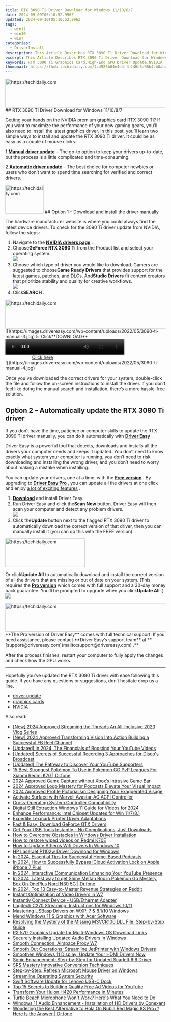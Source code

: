 ```yaml
---
title: RTX 3090 Ti Driver Download for Windows 11/10/8/7
date: 2024-09-09T05:10:52.996Z
updated: 2024-09-10T05:10:52.996Z
tags:
  - win11
  - win10
  - win7
categories:
  - DriverInstall
description: This Article Describes RTX 3090 Ti Driver Download for Windows 11/10/8/7
excerpt: This Article Describes RTX 3090 Ti Driver Download for Windows 11/10/8/7
keywords: RTX 3090 Ti Graphics Card,High-End GPU Driver Update,NVIDIA Titan Xp Graphics Drivers,Windows Compatible Graphics Driver Downloads,Optimized Performance for Windows 10/8/7/11,RTX Series GPU Download Guide,Latest GPU Updates for Windows Systems
thumbnail: https://thmb.techidaily.com/4c4986b04e4e4ffb246b5a08b4cb8ab42716db3ec20badd6e4149efabbe9ecee.jpg
---
```


<!-- affiliate ads begin -->
<a href="https://ephamedtechinc.pxf.io/c/5597632/2137207/26400" target="_top" id="2137207">
  <img src="//a.impactradius-go.com/display-ad/26400-2137207" border="0" alt="https://techidaily.com" width="728" height="90"/>
</a>
<img height="0" width="0" src="https://ephamedtechinc.pxf.io/i/5597632/2137207/26400" style="position:absolute;visibility:hidden;" border="0" />
<!-- affiliate ads end -->
## RTX 3090 Ti Driver Download for Windows 11/10/8/7

 Getting your hands on the NVIDIA premium graphics card RTX 3090 Ti? If you want to maximize the performance of your new gaming gears, you’ll also need to install the latest graphics driver. In this post, you’ll learn two simple ways to install and update the RTX 3090 Ti driver. It could be as easy as a couple of mouse clicks.

 1.**[Manual driver update](#option1)** – The go-to option to keep your drivers up-to-date, but the process is a little complicated and time-consuming.

 2.**[Automatic driver update](#option2)** – The best choice for computer newbies or users who don’t want to spend time searching for verified and correct drivers.

<!-- affiliate ads begin -->
<a href="https://aligracehair.sjv.io/c/5597632/2135363/19272" target="_top" id="2135363">
  <img src="//a.impactradius-go.com/display-ad/19272-2135363" border="0" alt="https://techidaily.com" width="120" height="90"/>
</a>
<img height="0" width="0" src="https://aligracehair.sjv.io/i/5597632/2135363/19272" style="position:absolute;visibility:hidden;" border="0" />
<!-- affiliate ads end -->
## Option 1 – Download and install the driver manually

 The hardware manufacturer website is where you could always find the latest device drivers. To check for the 3090 Ti driver update from NVIDIA, follow the steps:

1. Navigate to the **[NVIDIA drivers page](https://www.nvidia.com/download/index.aspx)**  .
2. Choose**GeForce RTX 3090 Ti** from the Product list and select your operating system.  
![](https://images.drivereasy.com/wp-content/uploads/2022/05/3090-ti-manual-1.jpg)
3. Choose which type of driver you would like to download. Gamers are suggested to choose**Game Ready Drivers** that provides support for the latest games, patches, and DLCs. And**Studio Drivers** fit content creators that prioritize stability and quality for creative workflows.  
![](https://images.drivereasy.com/wp-content/uploads/2022/05/3090-ti-manual-2.jpg)
4. Click**SEARCH** .  
<!-- affiliate ads begin -->
<a href="https://unicoeye.pxf.io/c/5597632/2134493/18498" target="_top" id="2134493">
  <img src="//a.impactradius-go.com/display-ad/18498-2134493" border="0" alt="https://techidaily.com" width="728" height="90"/>
</a>
<img height="0" width="0" src="https://unicoeye.pxf.io/i/5597632/2134493/18498" style="position:absolute;visibility:hidden;" border="0" />
<!-- affiliate ads end -->
![](https://images.drivereasy.com/wp-content/uploads/2022/05/3090-ti-manual-3.jpg)
5. Click**DOWNLOAD** .  
<!-- affiliate ads begin -->
<span id="1936838">
					<video width="374" height="48" style="cursor:pointer"
           poster="//a.impactradius-go.com/display-clicktoplayimage/1936838.png"
           onclick="if(!this.playClicked){this.play();this.setAttribute('controls',true);this.playClicked=true;}">
	   <source src="//a.impactradius-go.com/display-ad/18409-1936838">
	   <img src="//a.impactradius-go.com/display-clicktoplayimage/1936838.png" style="border: none; height: 100%; width: 100%; object-fit: contain">
	</video>
	<div style="width:234px;text-align:center"><a href="javascript:window.open(decodeURIComponent('https%3A%2F%2Fcoinrule.sjv.io%2Fc%2F5597632%2F1936838%2F18409'), '_blank');void(0);">Click here</a></div>
</span>
<img height="0" width="0" src="https://imp.pxf.io/i/5597632/1936838/18409" style="position:absolute;visibility:hidden;" border="0" />
<!-- affiliate ads end -->
![](https://images.drivereasy.com/wp-content/uploads/2022/05/3090-ti-manual-4.jpg)

 Once you’ve downloaded the correct drivers for your system, double-click the file and follow the on-screen instructions to install the driver. If you don’t feel like doing the manual search and installation, there’s a more hassle-free solution.

## Option 2 – Automatically update the RTX 3090 Ti driver

 If you don’t have the time, patience or computer skills to update the RTX 3090 Ti driver manually, you can do it automatically with **[Driver Easy](https://tools.techidaily.com/drivereasy/download/)**  .

 Driver Easy is a powerful tool that detects, downloads and installs all the drivers your computer needs and keeps it updated. You don’t need to know exactly what system your computer is running, you don’t need to risk downloading and installing the wrong driver, and you don’t need to worry about making a mistake when installing.

 You can update your drivers, one at a time, with the [**Free version**](https://tools.techidaily.com/drivereasy/download/) . By upgrading to [**Driver Easy Pro**](https://tools.techidaily.com/drivereasy/download/) , you can update all the drivers at one click and enjoy [a lot of exciting features](https://tools.techidaily.com/drivereasy/download/) .

1. **[Download](https://tools.techidaily.com/drivereasy/download/)**  and install Driver Easy.
2. Run Driver Easy and click the**Scan Now** button. Driver Easy will then scan your computer and detect any problem drivers.  
![](https://images.drivereasy.com/wp-content/uploads/2022/05/DE-scan-rtx-3090-driver-2.jpg)
3. Click the**Update** button next to the flagged RTX 3090 Ti driver to automatically download the correct version of that driver, then you can manually install it (you can do this with the FREE version).  
<!-- affiliate ads begin -->
<a href="https://aligracehair.sjv.io/c/5597632/2115944/19272" target="_top" id="2115944">
  <img src="//a.impactradius-go.com/display-ad/19272-2115944" border="0" alt="https://techidaily.com" width="250" height="90"/>
</a>
<img height="0" width="0" src="https://aligracehair.sjv.io/i/5597632/2115944/19272" style="position:absolute;visibility:hidden;" border="0" />
<!-- affiliate ads end -->

 Or click**Update All** to automatically download and install the correct version of all the drivers that are missing or out of date on your system. (This requires the **[Pro version](https://tools.techidaily.com/drivereasy/download/)**  which comes with full support and a 30-day money back guarantee. You’ll be prompted to upgrade when you click**Update All** .)  
![](https://images.drivereasy.com/wp-content/uploads/2022/05/DE-update-rtx-3090-ti-driver-3.jpg)

<!-- affiliate ads begin -->
<a href="https://unicoeye.pxf.io/c/5597632/2121335/18498" target="_top" id="2121335">
  <img src="//a.impactradius-go.com/display-ad/18498-2121335" border="0" alt="https://techidaily.com" width="728" height="90"/>
</a>
<img height="0" width="0" src="https://unicoeye.pxf.io/i/5597632/2121335/18498" style="position:absolute;visibility:hidden;" border="0" />
<!-- affiliate ads end -->
**The Pro version of Driver Easy** comes with full technical support.  
 If you need assistance, please contact **Driver Easy’s support team** at **[support@drivereasy.com](mailto:support@drivereasy.com) .**

 After the process finishes, restart your computer to fully apply the changes and check how the GPU works.

---

 Hopefully you’ve updated the RTX 3090 Ti driver with ease following this guide. If you have any questions or suggestions, don’t hesitate drop us a line.

* [driver update](https://store.drivereasy.com/order/cart.php?PRODS=4731822&QTY=1&AFFILIATE=108875)
* [graphics cards](https://tools.techidaily.com/drivereasy/download/)
* [NVIDIA](https://tools.techidaily.com/drivereasy/download/)

<ins class="adsbygoogle"
     style="display:block"
     data-ad-format="autorelaxed"
     data-ad-client="ca-pub-7571918770474297"
     data-ad-slot="1223367746"></ins>



<ins class="adsbygoogle"
     style="display:block"
     data-ad-client="ca-pub-7571918770474297"
     data-ad-slot="8358498916"
     data-ad-format="auto"
     data-full-width-responsive="true"></ins>

<span class="atpl-alsoreadstyle">Also read:</span>
<div><ul>
<li><a href="https://twitter-videos.techidaily.com/new-2024-approved-streaming-the-threads-an-all-inclusive-2023-vlog-series/"><u>[New] 2024 Approved  Streaming the Threads  An All-Inclusive 2023 Vlog Series</u></a></li>
<li><a href="https://facebook-video-recording.techidaily.com/new-2024-approved-transforming-vision-into-action-building-a-successful-fb-reel-channel/"><u>[New] 2024 Approved  Transforming Vision Into Action  Building a Successful FB Reel Channel</u></a></li>
<li><a href="https://article-tips.techidaily.com/updated-in-2024-the-financials-of-boosting-your-youtube-videos/"><u>[Updated] In 2024, The Financials of Boosting Your YouTube Videos</u></a></li>
<li><a href="https://screen-capture.techidaily.com/updated-secrets-of-successful-recording-3-approaches-for-discos-broadcast/"><u>[Updated] Secrets of Successful Recording  3 Approaches for Disco's Broadcast</u></a></li>
<li><a href="https://facebook-video-footage.techidaily.com/updated-the-pathway-to-discover-your-youtube-supporters/"><u>[Updated] The Pathway to Discover Your YouTube Supporters</u></a></li>
<li><a href="https://android-pokemon-go.techidaily.com/15-best-strongest-pokemon-to-use-in-pokemon-go-pvp-leagues-for-xiaomi-redmi-k70-drfone-by-drfone-virtual-android/"><u>15 Best Strongest Pokémon To Use in Pokémon GO PvP Leagues For Xiaomi Redmi K70 | Dr.fone</u></a></li>
<li><a href="https://remote-screen-capture.techidaily.com/2024-approved-game-capture-without-xboxs-intrusive-game-bar/"><u>2024 Approved  Game Capture without Xbox’s Intrusive Game Bar</u></a></li>
<li><a href="https://extra-support.techidaily.com/2024-approved-logo-mastery-for-podcasts-elevate-your-visual-impact/"><u>2024 Approved  Logo Mastery for Podcasts  Elevate Your Visual Impact</u></a></li>
<li><a href="https://facebook-video-content.techidaily.com/2024-approved-profile-pictorialism-designing-your-exaggerated-visage/"><u>2024 Approved  Profile Pictorialism  Designing Your Exaggerated Visage</u></a></li>
<li><a href="https://driver-install.techidaily.com/activate-surface-with-marvell-avastar-ac-acpi-controller/"><u>Activate Surface with Marvell Avastar-AC ACPI Controller</u></a></li>
<li><a href="https://driver-install.techidaily.com/cross-operating-system-controller-compatibility/"><u>Cross-Operating System Controller Compatibility</u></a></li>
<li><a href="https://fox-glue.techidaily.com/digital-still-extraction-windows-11-guide-for-videos-for-2024/"><u>Digital Still Extraction  Windows 11 Guide for Videos for 2024</u></a></li>
<li><a href="https://driver-install.techidaily.com/enhance-performance-intel-chipset-updates-for-win-11781/"><u>Enhance Performance: Intel Chipset Updates for Win 11/7/8.1</u></a></li>
<li><a href="https://driver-install.techidaily.com/expedite-lexmark-printer-driver-adaptations/"><u>Expedite Lexmark Printer Driver Adaptations</u></a></li>
<li><a href="https://driver-install.techidaily.com/fast-and-easy-download-geforce-gtx-drivers/"><u>Fast & Easy: Download GeForce GTX Drivers</u></a></li>
<li><a href="https://driver-install.techidaily.com/get-your-usb-tools-instantly-no-complications-just-downloads/"><u>Get Your USB Tools Instantly – No Complications, Just Downloads</u></a></li>
<li><a href="https://driver-install.techidaily.com/how-to-overcome-obstacles-in-windows-driver-installation/"><u>How to Overcome Obstacles in Windows Driver Installation</u></a></li>
<li><a href="https://blog-min.techidaily.com/how-to-restore-wiped-videos-on-redmi-k70e-by-fonelab-android-recover-video/"><u>How to restore wiped videos on Redmi K70E</u></a></li>
<li><a href="https://driver-install.techidaily.com/how-to-update-atheros-wifi-drivers-in-windows-10/"><u>How to Update Atheros Wifi Drivers In Windows 10</u></a></li>
<li><a href="https://driver-install.techidaily.com/hp-laserjet-p1102w-driver-download-for-windows/"><u>HP LaserJet P1102w Driver Download for Windows</u></a></li>
<li><a href="https://digital-screen-recording.techidaily.com/in-2024-essential-tips-for-successful-home-based-podcasts/"><u>In 2024, Essential Tips for Successful Home-Based Podcasts</u></a></li>
<li><a href="https://activate-lock.techidaily.com/in-2024-how-to-successfully-bypass-icloud-activation-lock-on-apple-iphone-7-plus-by-drfone-ios/"><u>In 2024, How to Successfully Bypass iCloud Activation Lock on Apple iPhone 7 Plus</u></a></li>
<li><a href="https://extra-approaches.techidaily.com/in-2024-interactive-communication-enhancing-your-youtube-presence/"><u>In 2024, Interactive Communication  Enhancing Your YouTube Presence</u></a></li>
<li><a href="https://android-pokemon-go.techidaily.com/in-2024-latest-way-to-get-shiny-meltan-box-in-pokemon-go-mystery-box-on-oneplus-nord-n30-5g-drfone-by-drfone-virtual-android/"><u>In 2024, Latest way to get Shiny Meltan Box in Pokémon Go Mystery Box On OnePlus Nord N30 5G | Dr.fone</u></a></li>
<li><a href="https://some-skills.techidaily.com/in-2024-top-13-easy-to-master-revenue-strategies-on-reddit/"><u>In 2024, Top 13 Easy-to-Master Revenue Strategies on Reddit</u></a></li>
<li><a href="https://driver-install.techidaily.com/instant-optimization-of-video-drivers-in-w7/"><u>Instant Optimization of Video Drivers in W7</u></a></li>
<li><a href="https://driver-install.techidaily.com/instantly-connect-device-usbethernet-adapter/"><u>Instantly Connect Device - USB/Ethernet Adapter</u></a></li>
<li><a href="https://driver-install.techidaily.com/logitech-c270-streaming-instructions-for-windows-1011/"><u>Logitech C270 Streaming: Instructions for Windows 10/11</u></a></li>
<li><a href="https://driver-install.techidaily.com/mastering-usbasp-drivers-on-wxp-7-and-8110-windows/"><u>Mastering USBasp Drivers on WXP, 7 & 8.1/10 Windows</u></a></li>
<li><a href="https://driver-install.techidaily.com/mend-windows-11s-graphics-with-acer-software/"><u>Mend Windows 11'S Graphics with Acer Software</u></a></li>
<li><a href="https://technical-tips.techidaily.com/resolving-the-mystery-of-the-missing-msvcr100dll-file-step-by-step-guide/"><u>Resolving the Mystery of the Missing MSVCR100.DLL File: Step-by-Step Guide</u></a></li>
<li><a href="https://driver-install.techidaily.com/rx-570-graphics-update-for-multi-windows-os-download-links/"><u>RX 570 Graphics Update for Multi-Windows OS Download Links</u></a></li>
<li><a href="https://driver-install.techidaily.com/securely-installing-updated-audio-drivers-in-windows/"><u>Securely Installing Updated Audio Drivers in Windows</u></a></li>
<li><a href="https://driver-install.techidaily.com/smooth-connection-airspace-proxy-w7/"><u>Smooth Connection: Airspace Proxy W7</u></a></li>
<li><a href="https://driver-install.techidaily.com/smooth-out-operations-streamline-jetprinter-with-windows-drivers/"><u>Smooth Out Operations: Streamline JetPrinter with Windows Drivers</u></a></li>
<li><a href="https://driver-install.techidaily.com/smoothen-windows-11-display-update-your-hdmi-drivers-now/"><u>Smoothen Windows 11 Display: Update Your HDMI Drivers Now</u></a></li>
<li><a href="https://driver-install.techidaily.com/sonic-enhancement-step-by-step-for-updated-scarlett-6i6-driver/"><u>Sonic Enhancement: Step-by-Step for Updated Scarlett 6I6 Driver</u></a></li>
<li><a href="https://extra-resources.techidaily.com/srs-mastery-innovative-conversion-techniques/"><u>SRS Mastery  Innovative Conversion Techniques</u></a></li>
<li><a href="https://driver-install.techidaily.com/step-by-step-refresh-microsoft-mouse-driver-on-windows/"><u>Step-by-Step: Refresh Microsoft Mouse Driver on Windows</u></a></li>
<li><a href="https://driver-install.techidaily.com/streamline-operating-system-security/"><u>Streamline Operating System Security</u></a></li>
<li><a href="https://driver-install.techidaily.com/swift-software-update-for-lenovo-usb-c-dock/"><u>Swift Software Update for Lenovo USB-C Dock</u></a></li>
<li><a href="https://youtube-clips.techidaily.com/top-15-secrets-to-building-quality-free-ad-videos-for-youtube/"><u>Top 15 Secrets to Building Quality Free Ad Videos for YouTube</u></a></li>
<li><a href="https://driver-install.techidaily.com/transform-your-huion-h420-performance-in-minutes/"><u>Transform Your Huion H420 Performance in Minutes</u></a></li>
<li><a href="https://sound-issues.techidaily.com/turtle-beach-microphone-wont-work-heres-what-you-need-to-do/"><u>Turtle Beach Microphone Won't Work? Here's What You Need to Do</u></a></li>
<li><a href="https://driver-install.techidaily.com/windows-11-audio-enhancement-installation-of-hd-drivers-by-conexant/"><u>Windows 11 Audio Enhancement - Installation of HD Drivers by Conexant</u></a></li>
<li><a href="https://fake-location.techidaily.com/wondering-the-best-alternative-to-hola-on-nubia-red-magic-8s-proplus-here-is-the-answer-drfone-by-drfone-virtual-android/"><u>Wondering the Best Alternative to Hola On Nubia Red Magic 8S Pro+? Here Is the Answer | Dr.fone</u></a></li>
</ul></div>
